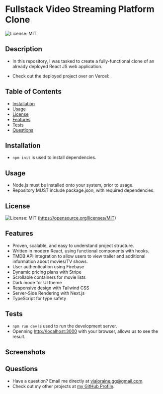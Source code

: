 # Fullstack Video Streaming Platform Clone

![License: MIT](https://img.shields.io/badge/License-MIT-yellow.svg)

## Description

- In this repository, I was tasked to create a fully-functional clone of an already deployed React JS web application.

- Check out the deployed project over on Vercel: []().

## Table of Contents

- [Installation](#installation)
- [Usage](#usage)
- [License](#license)
- [Features](#features)
- [Tests](#tests)
- [Questions](#questions)

## Installation

- `npm init` is used to install dependencies.

## Usage

- Node.js must be installed onto your system, prior to usage.
- Repository MUST include package.json, with required dependencies.

## License

![License: MIT](https://img.shields.io/badge/License-MIT-yellow.svg)
(https://opensource.org/licenses/MIT)

## Features

- Proven, scalable, and easy to understand project structure.
- Written in modern React, using functional components with hooks.
- TMDB API integration to allow users to view trailer and additional information about movies/TV shows.
- User authentication using Firebase
- Dynamic pricing plans with Stripe
- Scrollable containers for movie lists
- Dark mode for UI theme
- Responsive design with Tailwind CSS
- Server-Side Rendering with Next.js
- TypeScript for type safety

## Tests

- `npm run dev` is used to run the development server.
- Openning [http://localhost:3000](http://localhost:3000) with your browser, allows us to see the result.

## Screenshots

## Questions

- Have a question? Email me directly at vialoraine.gg@gmail.com.
- Check out my other projects at [my GitHub Profile](https://github.com/vialoraine).
